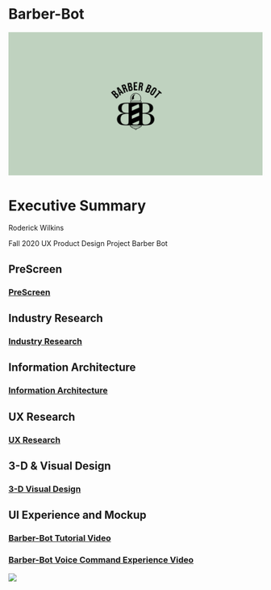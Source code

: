 # Barber-Bot
<img src="images/logo.png">

# Executive Summary

Roderick Wilkins


Fall 2020 UX Product Design Project
Barber Bot


## PreScreen 
### [PreScreen](https://github.com/maubanel/Barber-Bot/blob/master/prescreen.md)

## Industry Research
### [Industry Research](https://github.com/maubanel/Barber-Bot/blob/master/IndustryResearch.md)

## Information Architecture
### [Information Architecture](https://github.com/maubanel/Barber-Bot/blob/master/InformationArchitecture.md)

## UX Research
### [UX Research](UXResearch.md)


## 3-D & Visual Design
### [3-D Visual Design](3dvisualdesign.md)

## UI Experience and Mockup 
### [Barber-Bot Tutorial Video](https://lsu.box.com/s/dxuid4if3rrg0w6i50anih0spqv9csft)
### [Barber-Bot Voice Command Experience Video](https://lsu.box.com/s/fiyxcsd92hlnrgrdeg2cfovxq9hxq48q)

<img src="images/bbbox.jpg">

